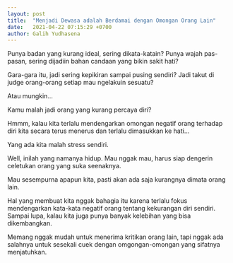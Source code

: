 ```yaml
---
layout: post
title:  "Menjadi Dewasa adalah Berdamai dengan Omongan Orang Lain"
date:   2021-04-22 07:15:29 +0700
author: Galih Yudhasena
---
```

Punya badan yang kurang ideal, sering dikata-katain? Punya wajah pas-pasan, sering dijadiin bahan candaan yang bikin sakit hati?

Gara-gara itu, jadi sering kepikiran sampai pusing sendiri? Jadi takut di judge orang-orang setiap mau ngelakuin sesuatu?

Atau mungkin…

Kamu malah jadi orang yang kurang percaya diri?

Hmmm, kalau kita terlalu mendengarkan omongan negatif orang terhadap diri kita secara terus menerus dan terlalu dimasukkan ke hati… 

Yang ada kita malah stress sendiri.

Well, inilah yang namanya hidup. Mau nggak mau, harus siap dengerin celetukan orang yang suka seenaknya.

Mau sesempurna apapun kita, pasti akan ada saja kurangnya dimata orang lain.

Hal yang membuat kita nggak bahagia itu karena terlalu fokus mendengarkan kata-kata negatif orang tentang kekurangan diri sendiri. Sampai lupa, kalau kita juga punya banyak kelebihan yang bisa dikembangkan.

Memang nggak mudah untuk menerima kritikan orang lain, tapi nggak ada salahnya untuk sesekali cuek dengan omgongan-omongan yang sifatnya menjatuhkan.
